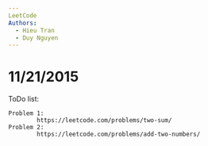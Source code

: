 ```yaml
---
LeetCode
Authors: 
  - Hieu Tran 
  - Duy Nguyen
---
```




# 11/21/2015

   ToDo list:

   	Problem 1:
      		https://leetcode.com/problems/two-sum/
   	Problem 2:
      		https://leetcode.com/problems/add-two-numbers/	   



